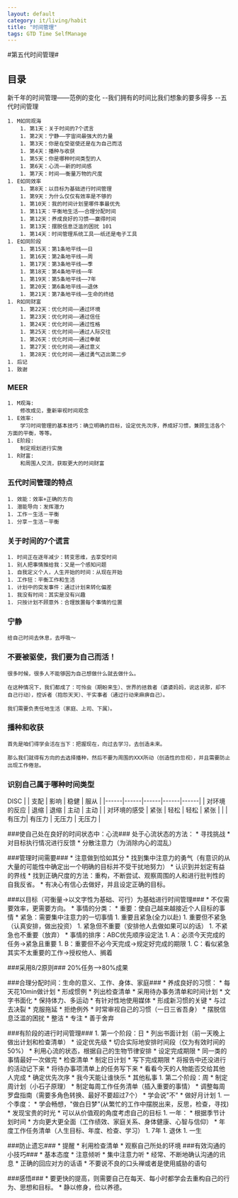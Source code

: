 ```yaml
---
layout: default
category: it/living/habit
title: "时间管理"
tags: GTD Time SelfManage
---
```






#第五代时间管理#

## 目录 ##
新千年的时间管理——范例的变化 --我们拥有的时间比我们想象的要多得多 --五代时间管理

    1. M如同观海
        1. 第1天：关于时间的7个谎言 
        1. 第2天：宁静——宇宙间最强大的力量 
        1. 第3天：你是在受驱使还是在为自己而活 
        1. 第4天：播种与收获 
        1. 第5天：你是哪种时间类型的人 
        1. 第6天：心流——新的时间感 
        1. 第7天：时间——衡量万物的尺度 
    1. E如同效率
        1. 第8天：以目标为基础进行时间管理 
        1. 第9天：为什么仅仅有效率是不够的 
        1. 第10天：我的时间计划里哪件事最优先 
        1. 第11天：平衡地生活——合理分配时间 
        1. 第12天：养成良好的习惯——赢得时间 
        1. 第13天：摆脱信息泛滥的困扰 101 
        1. 第14天：时间管理系统工具——纸还是电子工具 
    1. E如同阶段 
        1. 第15天：第1条地平线——日 
        1. 第16天：第2条地平线——周 
        1. 第17天：第3条地平线——季 
        1. 第18天：第4条地平线——年 
        1. 第19天：第5条地平线——7年 
        1. 第20天：第6条地平线——退休 
        1. 第21天：第7条地平线——生命的终结 
    1. R如同财富
        1. 第22天：优化时间——通过环境 
        1. 第23天：优化时间——通过信任 
        1. 第24天：优化时间——通过性格 
        1. 第25天：优化时间——通过人际交往 
        1. 第26天：优化时间——通过奉献 
        1. 第27天：优化时间——通过意义 
        1. 第28天：优化时间——通过勇气迈出第二步 
    1. 后记
    1. 致谢

### MEER ###
    1. M观海:
        修改成见，重新审视时间观念
    1. E效率:
        学习时间管理的基本技巧：确立明确的目标，设定优先次序，养成好习惯，兼顾生活各个方面的平衡，等等。
    1. E阶段:
        制定规划进行实施
    1. R财富:
        和周围人交流，获取更大的时间财富

### 五代时间管理的特点 ###
    1. 效能：效率+正确的方向
    1. 潜能导向：发挥潜力
    1. 工作－生活－平衡
    1. 分享－生活－平衡

### 关于时间的7个谎言 ###
    1. 时间正在逐年减少：转变思维，去享受时间
    1. 别人把事情推给我：又是一个感知问题
    1. 自我定义个人，人生开始的时间：从现在开始
    1. 工作狂：平衡工作和生活
    1. 计划中的突发事件：通过计划来转化偏差
    1. 我没有时间：其实是没有兴趣
    1. 只按计划不顾意外：合理放置每个事情的位置

### 宁静 ###
    给自己时间去休息，去呼吸～

### 不要被驱使，我们要为自己而活！ ###
    很多时候，很多人不能够因为自己想做什么就去做什么。

    在这种情况下，我们都成了：可怜虫（期盼来生）、世界的拯救者（婆婆妈妈，说这说那，却不自己行动），控诉者（抱怨天天）、干实事者（通过行动来麻痹自己）。

    我们需要负责任地生活（家庭、上司、下属）。

### 播种和收获 ###
    首先是咱们得学会活在当下：把握现在，向过去学习，去创造未来。

    那么我们就得有方向的去选择播种，然后不要为周围的XXX所动（创造性的忽视），并且需要防止出现工作倦怠。

### 识别自己属于哪种时间类型 ###
DISC
|                |  支配 |  影响 |  稳健 |  服从 | 
|------|------|------|------|------|
|  对环境的反应  |  退缩 |  退缩 |  主动 |  主动 | 
|  对环境的感受  |  紧张 |  轻松 |  轻松 |  紧张 | 
|                |  有压力|  有压力    |  无压力 |   无压力  | 

###使自己处在良好的时间状态中：心流###
    处于心流状态的方法：
       * 寻找挑战
       * 对目标执行情况进行反馈
       * 分散注意力（为消除内心的混乱）

###管理时间需要###
    * 注意做到恰如其分
    * 找到集中注意力的勇气（有意识的从大量的可能性中确定出一个明确的目标并不受干扰地努力）
    * 认识到并划定有益的界线
    * 找到正确尺度的方法：重构，不断尝试、观察周围的人和进行批判性的自我反省。
    * 有决心有信心去做好，并且设定正确的目标。


###以目标（可衡量->以文字性为基础、可行）为基础进行时间管理###
    * 不仅需要效率，更需要方向。
    * 事情的分类：
      * 重要：使自己越来越接近个人目标的事情
      * 紧急：需要集中注意力的一切事情
         1. 重要且紧急(全力以赴)
         1. 重要但不紧急（认真安排，做出投资）
         1. 紧急但不重要（安排他人去做如果可以的话）
         1. 不紧急也不重要（放弃）
      * 事情的排序：ABC优先顺序设定法
         1.  A：必须今天完成的任务->紧急且重要
         1.  B：重要但不必今天完成->规定好完成的期限
         1.  C：看似紧急其实不太重要的工作->授权他人、搁着

###采用8/2原则###
    20%任务-->80%成果

###合理分配时间：生命的意义、工作、身体、家庭###
    * 养成良好的习惯：
        * 每天花10min做计划
        * 形成惯例
        * 列出检查清单
        * 采用待办事务清单和时间计划
        * 文字书面化
        * 保持体力、多运动
        * 有针对性地使用媒体
    * 形成新习惯的关键
        * 与过去决裂
        * 克服拖延
        * 拒绝例外
        * 时常审视自己的习惯（一日三省吾身）
    * 摆脱信息泛滥的困扰
        * 整洁
        * 专注
        * 善于舍弃

###有阶段的进行时间管理###
    1. 第一个阶段：日
        * 列出书面计划（前一天晚上做出计划和检查清单）
        * 设定优先级
        * 切合实际地安排时间段（仅为有效时间的50%）
        * 利用心流的状态，根据自己的生物节律安排
        * 设定完成期限
        * 同一类的事情最好一次做完
        * 检查清单
        * 制定日计划
        * 写下完成期限
        * 将报告中还没进行的活动记下来
        * 将待办事项清单上的任务写下来
        * 看看今天的人物能否交给其他人完成
        * 确定优先次序
        * 我今天能让谁快乐
        * 其他私事
    1. 第二个阶段：周
        * 制定周计划（小石子原理）
        * 制定每周工作任务清单（插入重要的事情）
        * 调整每周罗盘指南（需要多角色转换、最好不要超过7个）
        * 学会说"不"
        * 做好月计划
    1. 一个季度：
        * 学会畅想，"做白日梦"(从繁忙的工作中摆脱出来，反思，检查，寻找)
        * 发现宝贵的时光
        * 可以从价值观的角度考虑自己的目标 
    1. 一年：
        * 根据季节计划时间
        * 方向更大更全面（工作绩效、家庭关系、身体健康、心智与信仰）
        * 年度工作任务清单（人生目标、年度、检查、学习）
    1. 7年
    1. 退休
    1. 一生

###防止遗忘###
    * 提醒
    * 利用检查清单
    * 观察自己所处的环境
###有效沟通的小技巧###
    * 基本态度
    * 注意倾听
    * 集中注意力听
    * 经常、不断地确认沟通的讯息
    * 正确的回应对方的话语
    * 不要说不良的口头禅或者是使用威胁的语句

###感悟###
    * 要更快的提高，则需要自己在每天、每小时都学会去重构自己的行为、思想和目标。
    * 静以修身，俭以养德。
